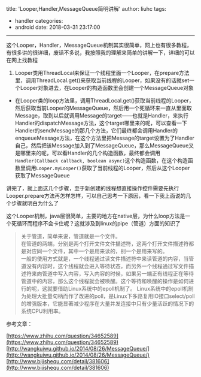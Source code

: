 title: 'Looper,Handler,MessageQueue简明讲解'
author: liuhc
tags:
  - handler
categories:
  - android
date: 2018-03-31 23:17:00
---
这个Looper，Handler，MessageQueue机制其实很简单，网上也有很多教程，有很多讲的很详细，废话不多说，我按照我的理解来简单的讲解一下，详细的可以在网上找教程

1.  Looper类用ThreadLocal来保证一个线程里面一个Looper，在prepare方法里，调用ThreadLocal.get()来获取当前线程的Looper，如果没有的话就set一个Looper对象进去，在Looper的构造函数里会创建一个MessageQueue对象

*   在Looper类的loop方法里，调用ThreadLocal.get()获取当前线程的Looper，然后获取当前Looper的MessageQueue，然后用一个死循环来一直从里面取Message，取到以后就调用Message的target——也就是Handler，来执行Handler的dispatchMessage方法，这个target哪里来的呢，可以查看一下Handler的sendMessage的那几个方法，它们最终都会调用Handler的enqueueMessage方法，在这个方法里把Message的target设置为了Handler自己，然后把该Message加入到了MessageQueue，那么MessageQueue又是哪里来的呢，可以看Handler的几个构造函数，最终都会调用`Handler(Callback callback, boolean async)`这个构造函数，在这个构造函数里调用`Looper.myLooper()`获取了当前线程的Looper，然后从这个Looper获取了MessageQueue

讲完了，就上面这几个步骤，至于新创建的线程想直接操作控件需要先执行Looper.prepare方法再怎样怎样，可以自己思考一下原因，看一下我上面说的几个步骤就明白为什么了

这个Looper机制，java层很简单，主要的地方在native层，为什么loop方法是一个死循环而程序不会卡住呢？这就涉及到linux的pipe（管道）方面的知识了

> 关于管道，简单来说，管道就是一个文件。  
> 在管道的两端，分别是两个打开文件文件描述符，这两个打开文件描述符都是对应同一个文件，其中一个是用来读的，别一个是用来写的。  
> 一般的使用方式就是，一个线程通过读文件描述符中来读管道的内容，当管道没有内容时，这个线程就会进入等待状态，而另外一个线程通过写文件描述符来向管道中写入内容，写入内容的时候，如果另一端正有线程正在等待管道中的内容，那么这个线程就会被唤醒。这个等待和唤醒的操作是如何进行的呢，这就要借助Linux系统中的epoll机制了。 Linux系统中的epoll机制为处理大批量句柄而作了改进的poll，是Linux下多路复用IO接口select/poll的增强版本，它能显著减少程序在大量并发连接中只有少量活跃的情况下的系统CPU利用率。

参考文章：

[https://www.zhihu.com/question/34652589](https://www.zhihu.com/question/34652589)  
[http://wangkuiwu.github.io/2014/08/26/MessageQueue/](http://wangkuiwu.github.io/2014/08/26/MessageQueue/)  
[http://www.bijishequ.com/detail/381606](http://www.bijishequ.com/detail/381606)